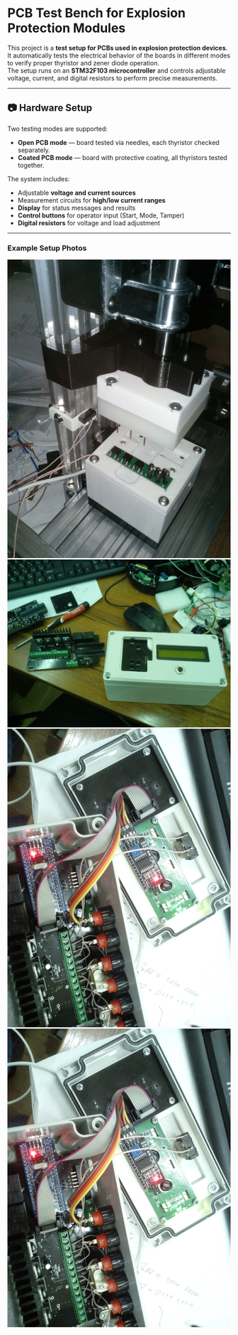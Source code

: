 # PCB Test Bench for Explosion Protection Modules

This project is a **test setup for PCBs used in explosion protection devices**.  
It automatically tests the electrical behavior of the boards in different modes to verify proper thyristor and zener diode operation.  
The setup runs on an **STM32F103 microcontroller** and controls adjustable voltage, current, and digital resistors to perform precise measurements.

---

## 📷 Hardware Setup

Two testing modes are supported:
- **Open PCB mode** — board tested via needles, each thyristor checked separately.
- **Coated PCB mode** — board with protective coating, all thyristors tested together.

The system includes:
- Adjustable **voltage and current sources**
- Measurement circuits for **high/low current ranges**
- **Display** for status messages and results
- **Control buttons** for operator input (Start, Mode, Tamper)
- **Digital resistors** for voltage and load adjustment

---

### Example Setup Photos
 
![First prototype](media/pic1.jpg)  
![PCB](media/pic2.jpg)  
![Assembly](media/pic3.jpg)
![Test rig](media/pic3.jpg)
